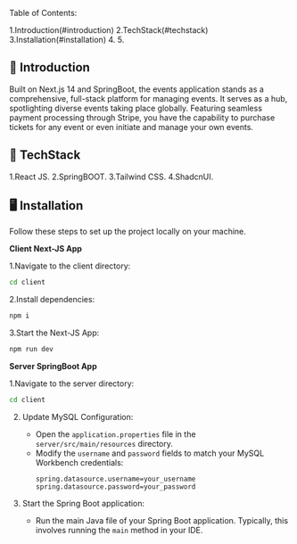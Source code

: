
Table of Contents:

1.Introduction(#introduction)
2.TechStack(#techstack)
3.Installation(#installation)
4.
5.

## <a name="#introduction">🤡 Introduction</a>
Built on Next.js 14 and SpringBoot, the events application stands as a comprehensive, full-stack platform for managing events. It serves as a hub, spotlighting diverse events taking place globally. Featuring seamless payment processing through Stripe, you have the capability to purchase tickets for any event or even initiate and manage your own events.



## <a name="#techstack">🚀 TechStack</a>
1.React JS.
2.SpringBOOT.
3.Tailwind CSS.
4.ShadcnUI.


## <a name="#installtion">🖥️ Installation</a>

Follow these steps to set up the project locally on your machine.

**Client Next-JS  App**

1.Navigate to the client directory:
```bash
cd client
```
2.Install dependencies:
```bash
npm i
```

3.Start the Next-JS App:
```bash
npm run dev
```


**Server SpringBoot App**

1.Navigate to the server directory:
```bash
cd client
```

2. Update MySQL Configuration:
    - Open the `application.properties` file in the `server/src/main/resources` directory.
    - Modify the `username` and `password` fields to match your MySQL Workbench credentials:
        ```properties
        spring.datasource.username=your_username
        spring.datasource.password=your_password
        ```

3. Start the Spring Boot application:
    - Run the main Java file of your Spring Boot application. Typically, this involves running the `main` method in your IDE.





